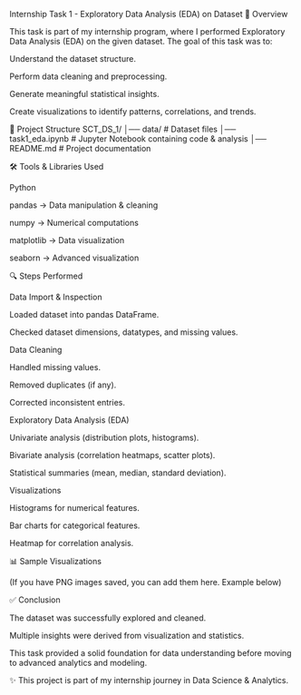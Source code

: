 Internship Task 1 - Exploratory Data Analysis (EDA) on Dataset
📌 Overview

This task is part of my internship program, where I performed Exploratory Data Analysis (EDA) on the given dataset.
The goal of this task was to:

Understand the dataset structure.

Perform data cleaning and preprocessing.

Generate meaningful statistical insights.

Create visualizations to identify patterns, correlations, and trends.

📂 Project Structure
SCT_DS_1/
│── data/                # Dataset files
│── task1_eda.ipynb      # Jupyter Notebook containing code & analysis
│── README.md            # Project documentation

🛠️ Tools & Libraries Used

Python

pandas → Data manipulation & cleaning

numpy → Numerical computations

matplotlib → Data visualization

seaborn → Advanced visualization

🔍 Steps Performed

Data Import & Inspection

Loaded dataset into pandas DataFrame.

Checked dataset dimensions, datatypes, and missing values.

Data Cleaning

Handled missing values.

Removed duplicates (if any).

Corrected inconsistent entries.

Exploratory Data Analysis (EDA)

Univariate analysis (distribution plots, histograms).

Bivariate analysis (correlation heatmaps, scatter plots).

Statistical summaries (mean, median, standard deviation).

Visualizations

Histograms for numerical features.

Bar charts for categorical features.

Heatmap for correlation analysis.

📊 Sample Visualizations

(If you have PNG images saved, you can add them here. Example below)


✅ Conclusion

The dataset was successfully explored and cleaned.

Multiple insights were derived from visualization and statistics.

This task provided a solid foundation for data understanding before moving to advanced analytics and modeling.



✨ This project is part of my internship journey in Data Science & Analytics.
